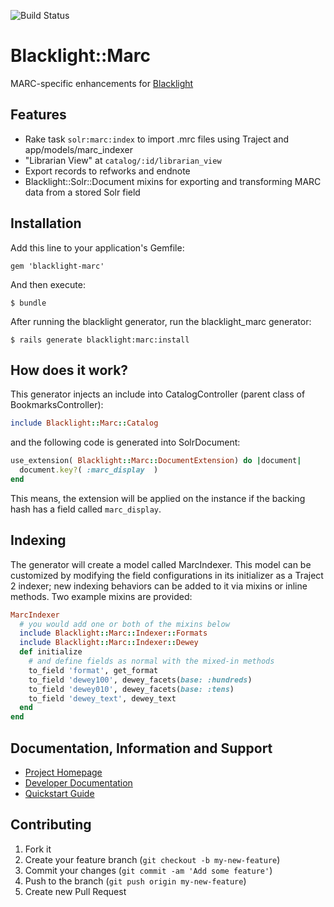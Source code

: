 ![Build Status](https://github.com/projectblacklight/blacklight-marc/actions/workflows/ruby.yml/badge.svg?branch=main)

# Blacklight::Marc

MARC-specific enhancements for [Blacklight](https://github.com/projectblacklight/blacklight)

## Features
* Rake task `solr:marc:index` to import .mrc files using Traject and app/models/marc_indexer
* "Librarian View" at `catalog/:id/librarian_view`
* Export records to refworks and endnote
* Blacklight::Solr::Document mixins for exporting and transforming MARC data from a stored Solr field

## Installation

Add this line to your application's Gemfile:

    gem 'blacklight-marc'

And then execute:

    $ bundle

After running the blacklight generator, run the blacklight_marc generator:

    $ rails generate blacklight:marc:install


## How does it work?
This generator injects an include into CatalogController (parent class of BookmarksController):

```ruby
include Blacklight::Marc::Catalog
```

and the following code is generated into SolrDocument:

```ruby
use_extension( Blacklight::Marc::DocumentExtension) do |document|
  document.key?( :marc_display  )
end
```

This means, the extension will be applied on the instance if the backing hash
has a field called `marc_display`.


## Indexing
The generator will create a model called MarcIndexer. This model can be customized by modifying
the field configurations in its initializer as a Traject 2 indexer; new indexing behaviors can
be added to it via mixins or inline methods. Two example mixins are provided:
```ruby
MarcIndexer
  # you would add one or both of the mixins below
  include Blacklight::Marc::Indexer::Formats
  include Blacklight::Marc::Indexer::Dewey
  def initialize
    # and define fields as normal with the mixed-in methods
    to_field 'format', get_format
    to_field 'dewey100', dewey_facets(base: :hundreds)
    to_field 'dewey010', dewey_facets(base: :tens)
    to_field 'dewey_text', dewey_text
  end
end
```

## Documentation, Information and Support

* [Project Homepage](http://projectblacklight.org)
* [Developer Documentation](https://github.com/projectblacklight/blacklight/wiki)
* [Quickstart Guide](https://github.com/projectblacklight/blacklight/wiki/Quickstart)

## Contributing

1. Fork it
2. Create your feature branch (`git checkout -b my-new-feature`)
3. Commit your changes (`git commit -am 'Add some feature'`)
4. Push to the branch (`git push origin my-new-feature`)
5. Create new Pull Request
